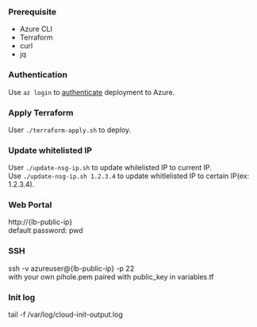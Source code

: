 ### Prerequisite
- Azure CLI
- Terraform
- curl
- jq

### Authentication
Use `az login` to [authenticate](https://learn.microsoft.com/en-us/azure/developer/terraform/get-started-windows-bash?tabs=bash#5-authenticate-terraform-to-azure) deployment to Azure.

### Apply Terraform
User `./terraform-apply.sh` to deploy.

### Update whitelisted IP
User `./update-nsg-ip.sh` to update whilelisted IP to current IP.\
Use `./update-nsg-ip.sh 1.2.3.4` to update whitlelisted IP to certain IP(ex: 1.2.3.4).

### Web Portal
http://{lb-public-ip}\
default password: pwd

### SSH
ssh -v azureuser@{lb-public-ip} -p 22\
with your own pihole.pem paired with public_key in variables.tf

### Init log
tail -f /var/log/cloud-init-output.log
